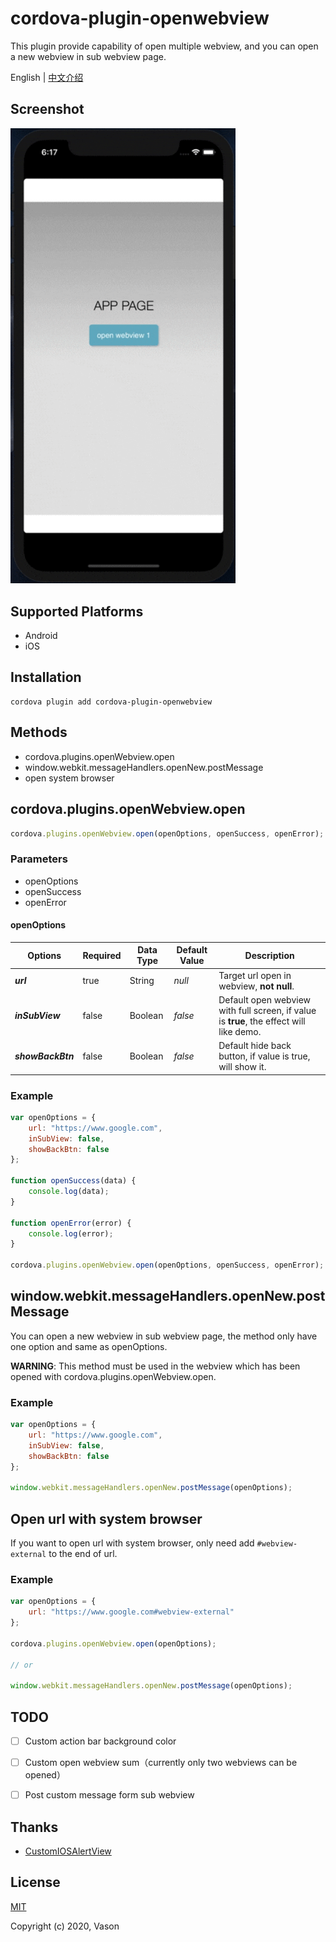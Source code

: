 # cordova-plugin-openwebview

This plugin provide capability of open multiple webview, and you can open a new webview in sub webview page.



 English | [中文介绍](./README_zh.md)

## Screenshot

<img src="res/demo.gif" alt="微信后台配置" style="width:360px" />



## Supported Platforms

- Android
- iOS



## Installation



```
cordova plugin add cordova-plugin-openwebview
```



## Methods

- cordova.plugins.openWebview.open
- window.webkit.messageHandlers.openNew.postMessage
- open system browser



## cordova.plugins.openWebview.open

```javascript
cordova.plugins.openWebview.open(openOptions, openSuccess, openError);
```



### Parameters

- openOptions 
- openSuccess
- openError 



#### openOptions

| Options           | Required | Data Type | Default Value | Description                                                  |
| ----------------- | -------- | --------- | ------------- | ------------------------------------------------------------ |
| ***url***         | true     | String    | *null*        | Target url open in webview, **not null**.                    |
| ***inSubView***   | false    | Boolean   | *false*       | Default open webview with full screen, if value is **true**, the effect will like demo. |
| ***showBackBtn*** | false    | Boolean   | *false*       | Default hide back button, if value is true, will show it.    |



### Example

```javascript
var openOptions = {
    url: "https://www.google.com",
    inSubView: false,
    showBackBtn: false
};

function openSuccess(data) {
    console.log(data);
}

function openError(error) {
    console.log(error);
}

cordova.plugins.openWebview.open(openOptions, openSuccess, openError);
```



## window.webkit.messageHandlers.openNew.postMessage

You can open a new webview in sub webview page, the method only have one option and same as openOptions.

**WARNING**: This method must be used in the webview which has been opened with cordova.plugins.openWebview.open.

### Example

```javascript
var openOptions = {
    url: "https://www.google.com",
    inSubView: false,
    showBackBtn: false
};

window.webkit.messageHandlers.openNew.postMessage(openOptions);
```



## Open url with system browser

If you want to open url with system browser, only need add  `#webview-external` to the end of url.

### Example

```javascript
var openOptions = {
    url: "https://www.google.com#webview-external"
};

cordova.plugins.openWebview.open(openOptions);

// or

window.webkit.messageHandlers.openNew.postMessage(openOptions);
```



## TODO

- [ ]  Custom action bar background color
- [ ]  Custom open webview sum（currently only two webviews can be opened）
- [ ]  Post custom message form sub webview



## Thanks

- [CustomIOSAlertView](https://github.com/wimagguc/ios-custom-alertview) 



## License

[MIT](https://opensource.org/licenses/MIT)

Copyright (c) 2020, Vason